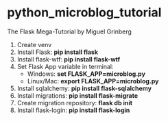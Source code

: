 # python_microblog_tutorial
The Flask Mega-Tutorial by Miguel Grinberg
<ol>
    <li>Create venv</li>
    <li>Install Flask: <strong>pip install flask</strong></li>
    <li>Install flask-wtf: <strong>pip install flask-wtf</strong></li>
    <li>Set Flask App variable in terminal:
        <ul>
            <li>Windows: <strong>set FLASK_APP=microblog.py</strong></li>
            <li>Linux/Mac: <strong>export FLASK_APP=microblog.py</strong></li>
        </ul>
    </li>
    <li>Install sqlalchemy: <strong>pip install flask-sqlalchemy</strong>
    <li>Install migrations: <strong>pip install flask-migrate</strong></li>
    <li>Create migration repository: <strong>flask db init</strong></li>
    <li>Install flask-login: <strong>pip install flask-login</strong></li>
</ol>